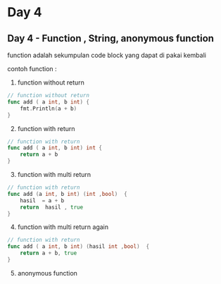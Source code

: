 # Day 4

## Day 4 - Function , String, anonymous function

function adalah sekumpulan code block yang dapat di pakai kembali

contoh function :

1. function without return

```go
// function without return
func add ( a int, b int) {
    fmt.Println(a + b)
}

```

2. function with return

```go
// function with return
func add ( a int, b int) int {
    return a + b
}

```

3. function with multi return

```go
// function with return
func add (a int, b int) (int ,bool)  {
    hasil  = a + b
    return  hasil , true
}

```

4. function with multi return again

```go
// function with return
func add ( a int, b int) (hasil int ,bool)  {
    return a + b, true
}

```

5. anonymous function

```go


```

